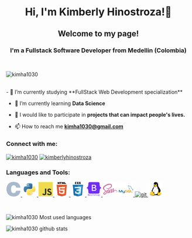 <h1 align="center">Hi, I'm Kimberly Hinostroza!👋</h1>
<h2 align="center">Welcome to my page!</h2>
<h3 align="center">I'm a Fullstack Software Developer from Medellin (Colombia)</h3>
<br>
<p align="left"> <img src="https://komarev.com/ghpvc/?username=kimha1030&label=Profile%20views&color=0e75b6&style=flat" alt="kimha1030" /> </p>
<br>
- 🔭 I’m currently studying **FullStack Web Development specialization**

- 🌱 I’m currently learning **Data Science**

- 🤝 I would like to participate in **projects that can impact people's lives.**

- 📫 How to reach me **kimha1030@gmail.com**

<h3 align="left">Connect with me:</h3>
<p align="left">
<a href="https://twitter.com/kimha1030" target="blank"><img align="center" src="https://cdn.jsdelivr.net/npm/simple-icons@3.0.1/icons/twitter.svg" alt="kimha1030" height="30" width="40" /></a>
<a href="https://linkedin.com/in/kimberlyhinostroza" target="blank"><img align="center" src="https://cdn.jsdelivr.net/npm/simple-icons@3.0.1/icons/linkedin.svg" alt="kimberlyhinostroza" height="30" width="40" /></a>
</p>

<h3 align="left">Languages and Tools:</h3>
<p align="left"> 
<a href="https://www.cprogramming.com/" target="_blank"> <img src="https://raw.githubusercontent.com/devicons/devicon/master/icons/c/c-original.svg" alt="c" width="40" height="40"/> </a> 
<a href="https://www.python.org" target="_blank"> <img src="https://raw.githubusercontent.com/devicons/devicon/master/icons/python/python-original.svg" alt="python" width="40" height="40"/> </a>
<a href="https://developer.mozilla.org/en-US/docs/Web/JavaScript" target="_blank"> <img src="https://raw.githubusercontent.com/devicons/devicon/master/icons/javascript/javascript-original.svg" alt="javascript" width="40" height="40"/> </a>
<a href="https://www.w3.org/html/" target="_blank"> <img src="https://raw.githubusercontent.com/devicons/devicon/master/icons/html5/html5-original-wordmark.svg" alt="html5" width="40" height="40"/> </a> 
<a href="https://www.w3schools.com/css/" target="_blank"> <img src="https://raw.githubusercontent.com/devicons/devicon/master/icons/css3/css3-original-wordmark.svg" alt="css3" width="40" height="40"/> </a> 
<a href="https://getbootstrap.com" target="_blank"> <img src="https://raw.githubusercontent.com/devicons/devicon/master/icons/bootstrap/bootstrap-plain-wordmark.svg" alt="bootstrap" width="40" height="40"/> </a> 
<a href="https://sass-lang.com" target="_blank"> <img src="https://raw.githubusercontent.com/devicons/devicon/master/icons/sass/sass-original.svg" alt="sass" width="40" height="40"/></a> 
<a href="https://www.mysql.com/" target="_blank"> <img src="https://raw.githubusercontent.com/devicons/devicon/master/icons/mysql/mysql-original-wordmark.svg" alt="mysql" width="40" height="40"/> </a>
<a href="https://git-scm.com/" target="_blank"> <img src="https://www.vectorlogo.zone/logos/git-scm/git-scm-icon.svg" alt="git" width="40" height="40"/> </a> 
<a href="https://www.linux.org/" target="_blank"> <img src="https://raw.githubusercontent.com/devicons/devicon/master/icons/linux/linux-original.svg" alt="linux" width="40" height="40"/> </a> 
</p>

<br>

![kimha1030 Most used languages](https://github-readme-stats.vercel.app/api/top-langs?username=kimha1030&show_icons=true&theme=flag-india&locale=en&layout=compact)

![kimha1030 github stats](https://github-readme-stats.vercel.app/api?username=kimha1030&show_icons=true&theme=flag-india)
